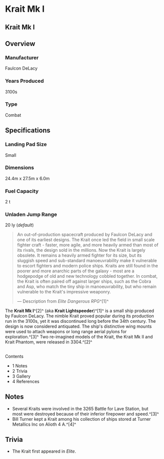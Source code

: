 # Krait Mk I
## Krait Mk I

		

## Overview

### Manufacturer

Faulcon DeLacy

### Years Produced

3100s

### Type

Combat

## Specifications

### Landing Pad Size

Small

### Dimensions

24.4m x 27.5m x 6.0m

### Fuel Capacity

2 t

### Unladen Jump Range

20 ly (*default*)

> 
> 
> An out-of-production spacecraft produced by Faulcon DeLacy and one of its earliest designs. The Krait once led the field in small scale fighter craft - faster, more agile, and more heavily armed than most of its rivals, the design sold in the millions. Now the Krait is largely obsolete. It remains a heavily armed fighter for its size, but its sluggish speed and sub-standard manoeuvrability make it vulnerable to escort fighters and modern police ships. Kraits are still found in the poorer and more anarchic parts of the galaxy - most are a hodgepodge of old and new technology cobbled together. In combat, the Krait is often paired off against larger ships, such as the Cobra and Asp, who match the tiny ship in manoeuvrability, but who remain vulnerable to the Krait's impressive weaponry.
> 
> 
> — Description from *Elite Dangerous RPG*^[1]^
> 

The **Krait Mk I**^[2]^ (aka **Krait Lightspeeder**)^[1]^ is a small ship produced by Faulcon DeLacy. The nimble Krait proved popular during its production run in the 3100s, yet it was discontinued long before the 34th century. The design is now considered antiquated. The ship's distinctive wing mounts were used to attach weapons or long range aerial pylons for exploration.^[3]^ Two re-imagined models of the Krait, the Krait Mk II and Krait Phantom, were released in 3304.^[2]^

## 

Contents

- 1 Notes
- 2 Trivia
- 3 Gallery
- 4 References

## Notes

- Several Kraits were involved in the 3265 Battle for Lave Station, but most were destroyed because of their inferior firepower and speed.^[3]^
- Bill Turner kept a Krait among his collection of ships stored at Turner Metallics Inc on Alioth 4 A.^[4]^

## Trivia

- The Krait first appeared in *Elite*.